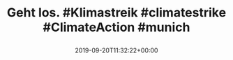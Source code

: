 ---
retweeted: false
source: <a href="http://www.samruston.co.uk" rel="nofollow">Flamingo for Android</a>
entities:
  user_mentions: []
  urls: []
  symbols: []
  media:
  - expanded_url: https://twitter.com/bascht/status/1175009805792100359/photo/1
    indices:
    - '61'
    - '84'
    url: https://t.co/pbVvkCWdzh
    media_url: http://pbs.twimg.com/media/EE55MJBWwAI7_RU.jpg
    id_str: '1175009802277273602'
    id: '1175009802277273602'
    media_url_https: https://pbs.twimg.com/media/EE55MJBWwAI7_RU.jpg
    sizes:
      small:
        w: '680'
        h: '510'
        resize: fit
      medium:
        w: '1200'
        h: '900'
        resize: fit
      large:
        w: '2048'
        h: '1536'
        resize: fit
      thumb:
        w: '150'
        h: '150'
        resize: crop
    type: photo
    display_url: pic.twitter.com/pbVvkCWdzh
  hashtags:
  - text: Klimastreik
    indices:
    - '10'
    - '22'
  - text: climatestrike
    indices:
    - '23'
    - '37'
  - text: ClimateAction
    indices:
    - '38'
    - '52'
  - text: munich
    indices:
    - '53'
    - '60'
display_text_range:
- '0'
- '84'
favorite_count: '7'
id_str: '1175009805792100359'
truncated: false
retweet_count: '2'
id: '1175009805792100359'
possibly_sensitive: false
created_at: Fri Sep 20 11:32:22 +0000 2019
favorited: false
full_text: 'Geht los. #Klimastreik #climatestrike #ClimateAction #munich'
lang: de
extended_entities:
  media:
  - expanded_url: https://twitter.com/bascht/status/1175009805792100359/photo/1
    indices:
    - '61'
    - '84'
    url: https://t.co/pbVvkCWdzh
    media_url: http://pbs.twimg.com/media/EE55MJBWwAI7_RU.jpg
    id_str: '1175009802277273602'
    id: '1175009802277273602'
    media_url_https: https://pbs.twimg.com/media/EE55MJBWwAI7_RU.jpg
    sizes:
      small:
        w: '680'
        h: '510'
        resize: fit
      medium:
        w: '1200'
        h: '900'
        resize: fit
      large:
        w: '2048'
        h: '1536'
        resize: fit
      thumb:
        w: '150'
        h: '150'
        resize: crop
    type: photo
    display_url: pic.twitter.com/pbVvkCWdzh
tags:
- Klimastreik
- climatestrike
- ClimateAction
- munich
- pesos/twitter
date: '2019-09-20T11:32:22+00:00'
src: https://twitter.com/bascht/status/1175009805792100359
original_url: https://twitter.com/bascht/status/1175009805792100359
type: twitter_tweet
media_url: https://img.bascht.com/twitter/pbs.twimg.com/media/EE55MJBWwAI7_RU.jpg
text: 'Geht los. #Klimastreik #climatestrike #ClimateAction #munich'
title: 'Geht los. #Klimastreik #climatestrike #ClimateAction #munich

  '

---